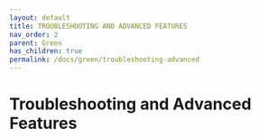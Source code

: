 ```yaml
---
layout: default
title: TROUBLESHOOTING AND ADVANCED FEATURES
nav_order: 2
parent: Green
has_children: true
permalink: /docs/green/troubleshooting-advanced
--- 
```



# Troubleshooting and Advanced Features